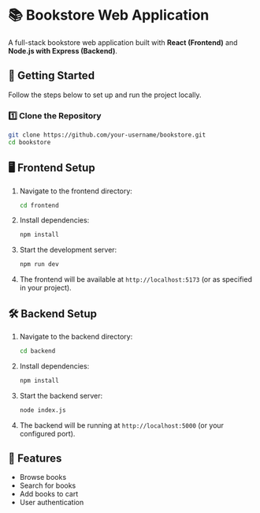 # 📚 Bookstore Web Application  

A full-stack bookstore web application built with **React (Frontend)** and **Node.js with Express (Backend)**.  

## 🚀 Getting Started  

Follow the steps below to set up and run the project locally.  

### 1️⃣ Clone the Repository  
```sh
git clone https://github.com/your-username/bookstore.git
cd bookstore
```

## 🖥️ Frontend Setup  

1. Navigate to the frontend directory:  
   ```sh
   cd frontend
   ```
2. Install dependencies:  
   ```sh
   npm install
   ```
3. Start the development server:  
   ```sh
   npm run dev
   ```
4. The frontend will be available at `http://localhost:5173` (or as specified in your project).  

## 🛠 Backend Setup  

1. Navigate to the backend directory:  
   ```sh
   cd backend
   ```
2. Install dependencies:  
   ```sh
   npm install
   ```
3. Start the backend server:  
   ```sh
   node index.js
   ```
4. The backend will be running at `http://localhost:5000` (or your configured port).  

## 📌 Features  

- Browse books  
- Search for books  
- Add books to cart  
- User authentication  


